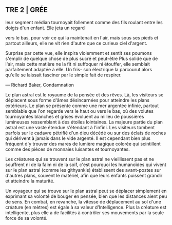 ## TRE 2 | GRÉE


leur segment médian tournoyait follement comme des fils
roulant entre les doigts d'un enfant. Elle jeta un regard

vers le bas, pour voir ce qui la maintenait en l'air, mais sous ses
pieds et partout ailleurs, elle ne vit rien d'autre que ce curieux
ciel d'argent.

Surprise par cette vue, elle inspira violemment et sentit ses
poumons s'emplir de quelque chose de plus sucré et peut-être
Plus solide que de l'air, mais cette matière ne la fit ni suffoquer
ni étouffer, elle semblait parfaitement adaptée à elle. Un fris-
son électrique la parcourut alors qu'elle se laissait fasciner par
le simple fait de respirer.

— Richard Baker, Condamnation

Le plan astral est le royaume de la pensée et des rêves. Là, les
visiteurs se déplacent sous forme d'âmes désincarnées pour
atteindre les plans extérieurs. Le plan se présente comme
une mer argentée infinie, partout semblable que l'on regarde
vers le haut ou vers le bas, où des volutes tournoyantes
blanches et grises évoluent au milieu de poussières
lumineuses ressemblant à des étoiles lointaines. La majeure
partie du plan astral est une vaste étendue s'étendant à l'infini.
Les visiteurs tombent parfois sur le cadavre pétrifié d'un dieu
décédé ou sur des éclats de roches qui dérivent à jamais dans
le vide argenté. Il est cependant bien plus fréquent d'y trouver
des mares de lumière magique colorée qui scintillent comme
des pièces de monnaies luisantes et tournoyantes.

Les créatures qui se trouvent sur le plan astral ne
vieillissent pas et ne souffrent ni de la faim ni de la soif,
c'est pourquoi les humanoïdes qui vivent sur le plan astral
(comme les githyankis) établissent des avant-postes sur
d'autres plans, souvent le matériel, afin que leurs enfants
puissent grandir et atteindre la maturité.

Un voyageur qui se trouve sur le plan astral peut se
déplacer simplement en exprimant sa volonté de bouger
en pensée, bien que les distances aient peu de sens. En
combat, en revanche, la vitesse de déplacement au sol d'une
créature (en mètres) est égale à sa valeur d’Intelligence. Plus
la créature est intelligente, plus elle a de facilités à contrôler
ses mouvements par la seule force de sa volonté.
